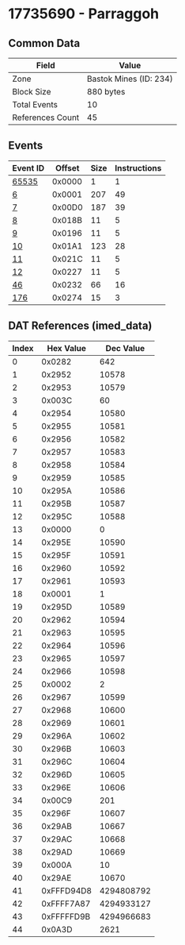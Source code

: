 # 17735690 - Parraggoh

## Common Data

| Field            | Value                  |
|------------------|------------------------|
| Zone             | Bastok Mines (ID: 234) |
| Block Size       | 880 bytes              |
| Total Events     | 10                     |
| References Count | 45                     |

## Events

| Event ID            | Offset   |   Size |   Instructions |
|---------------------|----------|--------|----------------|
| [65535](./65535.md) | 0x0000   |      1 |              1 |
| [6](./6.md)         | 0x0001   |    207 |             49 |
| [7](./7.md)         | 0x00D0   |    187 |             39 |
| [8](./8.md)         | 0x018B   |     11 |              5 |
| [9](./9.md)         | 0x0196   |     11 |              5 |
| [10](./10.md)       | 0x01A1   |    123 |             28 |
| [11](./11.md)       | 0x021C   |     11 |              5 |
| [12](./12.md)       | 0x0227   |     11 |              5 |
| [46](./46.md)       | 0x0232   |     66 |             16 |
| [176](./176.md)     | 0x0274   |     15 |              3 |

## DAT References (imed_data)

|   Index | Hex Value   |   Dec Value |
|---------|-------------|-------------|
|       0 | 0x0282      |         642 |
|       1 | 0x2952      |       10578 |
|       2 | 0x2953      |       10579 |
|       3 | 0x003C      |          60 |
|       4 | 0x2954      |       10580 |
|       5 | 0x2955      |       10581 |
|       6 | 0x2956      |       10582 |
|       7 | 0x2957      |       10583 |
|       8 | 0x2958      |       10584 |
|       9 | 0x2959      |       10585 |
|      10 | 0x295A      |       10586 |
|      11 | 0x295B      |       10587 |
|      12 | 0x295C      |       10588 |
|      13 | 0x0000      |           0 |
|      14 | 0x295E      |       10590 |
|      15 | 0x295F      |       10591 |
|      16 | 0x2960      |       10592 |
|      17 | 0x2961      |       10593 |
|      18 | 0x0001      |           1 |
|      19 | 0x295D      |       10589 |
|      20 | 0x2962      |       10594 |
|      21 | 0x2963      |       10595 |
|      22 | 0x2964      |       10596 |
|      23 | 0x2965      |       10597 |
|      24 | 0x2966      |       10598 |
|      25 | 0x0002      |           2 |
|      26 | 0x2967      |       10599 |
|      27 | 0x2968      |       10600 |
|      28 | 0x2969      |       10601 |
|      29 | 0x296A      |       10602 |
|      30 | 0x296B      |       10603 |
|      31 | 0x296C      |       10604 |
|      32 | 0x296D      |       10605 |
|      33 | 0x296E      |       10606 |
|      34 | 0x00C9      |         201 |
|      35 | 0x296F      |       10607 |
|      36 | 0x29AB      |       10667 |
|      37 | 0x29AC      |       10668 |
|      38 | 0x29AD      |       10669 |
|      39 | 0x000A      |          10 |
|      40 | 0x29AE      |       10670 |
|      41 | 0xFFFD94D8  |  4294808792 |
|      42 | 0xFFFF7A87  |  4294933127 |
|      43 | 0xFFFFFD9B  |  4294966683 |
|      44 | 0x0A3D      |        2621 |
